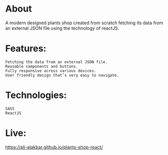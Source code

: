# About
A modern designed plants shop created from scratch fetching its data from an external JSON file using the technology of reactJS.

# Features:

    Fetching the data from an external JSON file.
    Reusable components and buttons.
    Fully responsive across various devices.
    User friendly design that’s very easy to navigate.

# Technologies:
    SASS
    ReactJS

# Live:

https://ali-alakbar.github.io/plants-shop-react/
